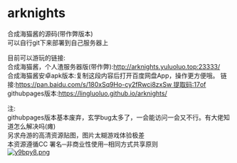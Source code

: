 # arknights  
合成海猫酱的源码(带作弊版本)  
可以自行git下来部署到自己服务器上  
  
目前可以游玩的链接:  
合成海猫酱，个人渣服务器版(带作弊):http://arknights.yuluoluo.top:23333/   
合成海猫酱安卓apk版本:复制这段内容后打开百度网盘App，操作更方便哦。 链接:https://pan.baidu.com/s/180xSq9Ho-cy2fRwci8zxSw 提取码:17of  
githubpages版本:https://lingluoluo.github.io/arknights/  

注:  
githubpages版本基本废弃，玄学bug太多了，一会能访问一会又不行。有大佬知道怎么解决吗(瘫)  
另求舟游的高清资源贴图，图片太糊游戏体验极差  
本资源遵循CC 署名─非商业性使用─相同方式共享原则  
[![y9bpy8.png](https://s3.ax1x.com/2021/01/28/y9bpy8.png)](https://imgchr.com/i/y9bpy8)
